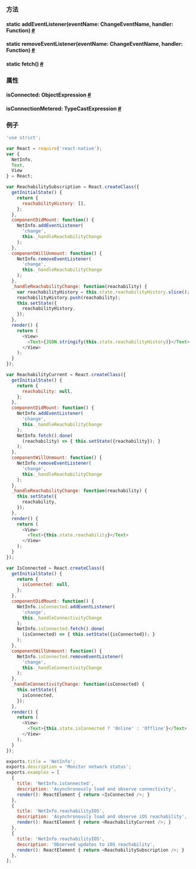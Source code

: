 ### 方法

<div class="props">
    <div class="prop"><h4 class="propTitle"><a class="anchor" name="addeventlistener"></a><span class="propType">static </span>addEventListener<span class="propType">(eventName: ChangeEventName, handler: Function)</span> <a class="hash-link" href="#addeventlistener">#</a></h4></div>
    <div class="prop"><h4 class="propTitle"><a class="anchor" name="removeeventlistener"></a><span class="propType">static </span>removeEventListener<span class="propType">(eventName: ChangeEventName, handler: Function)</span> <a class="hash-link" href="#removeeventlistener">#</a></h4></div>
    <div class="prop"><h4 class="propTitle"><a class="anchor" name="fetch"></a><span class="propType">static </span>fetch<span class="propType">()</span> <a class="hash-link" href="#fetch">#</a></h4></div>
</div>

### 属性

<div class="props">
    <div class="prop"><h4 class="propTitle"><a class="anchor" name="isconnected"></a>isConnected<span class="propType">: ObjectExpression</span> <a class="hash-link" href="#isconnected">#</a></h4></div>
    <div class="prop"><h4 class="propTitle"><a class="anchor" name="isconnectionmetered"></a>isConnectionMetered<span class="propType">: TypeCastExpression</span> <a class="hash-link" href="#isconnectionmetered">#</a></h4></div>
</div>

### 例子

```javascript
'use strict';

var React = require('react-native');
var {
  NetInfo,
  Text,
  View
} = React;

var ReachabilitySubscription = React.createClass({
  getInitialState() {
    return {
      reachabilityHistory: [],
    };
  },
  componentDidMount: function() {
    NetInfo.addEventListener(
      'change',
      this._handleReachabilityChange
    );
  },
  componentWillUnmount: function() {
    NetInfo.removeEventListener(
      'change',
      this._handleReachabilityChange
    );
  },
  _handleReachabilityChange: function(reachability) {
    var reachabilityHistory = this.state.reachabilityHistory.slice();
    reachabilityHistory.push(reachability);
    this.setState({
      reachabilityHistory,
    });
  },
  render() {
    return (
      <View>
        <Text>{JSON.stringify(this.state.reachabilityHistory)}</Text>
      </View>
    );
  }
});

var ReachabilityCurrent = React.createClass({
  getInitialState() {
    return {
      reachability: null,
    };
  },
  componentDidMount: function() {
    NetInfo.addEventListener(
      'change',
      this._handleReachabilityChange
    );
    NetInfo.fetch().done(
      (reachability) => { this.setState({reachability}); }
    );
  },
  componentWillUnmount: function() {
    NetInfo.removeEventListener(
      'change',
      this._handleReachabilityChange
    );
  },
  _handleReachabilityChange: function(reachability) {
    this.setState({
      reachability,
    });
  },
  render() {
    return (
      <View>
        <Text>{this.state.reachability}</Text>
      </View>
    );
  }
});

var IsConnected = React.createClass({
  getInitialState() {
    return {
      isConnected: null,
    };
  },
  componentDidMount: function() {
    NetInfo.isConnected.addEventListener(
      'change',
      this._handleConnectivityChange
    );
    NetInfo.isConnected.fetch().done(
      (isConnected) => { this.setState({isConnected}); }
    );
  },
  componentWillUnmount: function() {
    NetInfo.isConnected.removeEventListener(
      'change',
      this._handleConnectivityChange
    );
  },
  _handleConnectivityChange: function(isConnected) {
    this.setState({
      isConnected,
    });
  },
  render() {
    return (
      <View>
        <Text>{this.state.isConnected ? 'Online' : 'Offline'}</Text>
      </View>
    );
  }
});

exports.title = 'NetInfo';
exports.description = 'Monitor network status';
exports.examples = [
  {
    title: 'NetInfo.isConnected',
    description: 'Asynchronously load and observe connectivity',
    render(): ReactElement { return <IsConnected />; }
  },
  {
    title: 'NetInfo.reachabilityIOS',
    description: 'Asynchronously load and observe iOS reachability',
    render(): ReactElement { return <ReachabilityCurrent />; }
  },
  {
    title: 'NetInfo.reachabilityIOS',
    description: 'Observed updates to iOS reachability',
    render(): ReactElement { return <ReachabilitySubscription />; }
  },
];
```
